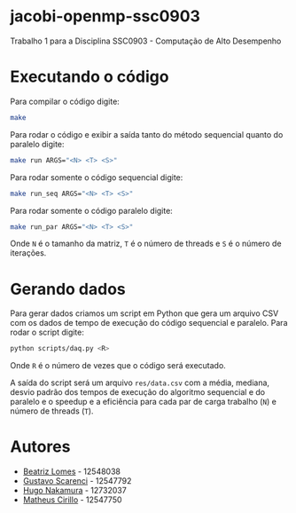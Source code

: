 # jacobi-openmp-ssc0903
Trabalho 1 para a Disciplina SSC0903 - Computação de Alto Desempenho

# Executando o código
Para compilar o código digite:
```bash
make
```

Para rodar o código e exibir a saída tanto do método sequencial quanto do paralelo digite:
```bash
make run ARGS="<N> <T> <S>"
```

Para rodar somente o código sequencial digite:
```bash
make run_seq ARGS="<N> <T> <S>"
```

Para rodar somente o código paralelo digite:
```bash
make run_par ARGS="<N> <T> <S>"
```

Onde `N` é o tamanho da matriz, `T` é o número de threads e `S` é o número de iterações.

# Gerando dados
Para gerar dados criamos um script em Python que gera um arquivo CSV com os dados de tempo de execução do código sequencial e paralelo. Para rodar o script digite:
```bash
python scripts/daq.py <R>
```
Onde `R` é o número de vezes que o código será executado.

A saída do script será um arquivo `res/data.csv` com a média, mediana, desvio padrão dos tempos de execução do algoritmo sequencial e do paralelo e o speedup e a eficiência para cada par de carga trabalho (`N`) e número de threads (`T`).

# Autores
- [Beatriz Lomes](b.lomes@usp.br) - 12548038
- [Gustavo Scarenci](github.com/GuScarenci) - 12547792
- [Hugo Nakamura](https://github.com/ikuyorih9) - 12732037
- [Matheus Cirillo](github.com/cirillom) - 12547750
